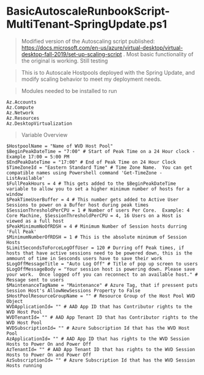 # BasicAutoscaleRunbookScript-MultiTenant-SpringUpdate.ps1

> Modified version of the Autoscaling script published: https://docs.microsoft.com/en-us/azure/virtual-desktop/virtual-desktop-fall-2019/set-up-scaling-script .  Most basic functionality of the original is working.  Still testing

> This is to Autoscale Hostpools deployed with the Spring Update, and modify scaling behavior to meet my deployment needs.  

> Modules needed to be installed to run
```
Az.Accounts
Az.Compute
Az.Network
Az.Resources
Az.DesktopVirtualization
```

> Variable Overview
```
$HostpoolName = "Name of WVD Host Pool"
$BeginPeakDateTime = "7:00" # Start of Peak Time on a 24 Hour clock - Example 17:00 = 5:00 PM
$EndPeakDateTime = "17:00" # End of Peak Time on 24 Hour Clock
$TimeZoneId = "Eastern Standard Time" # Time Zone Name.  You can get compatible names using Powershell command 'Get-TimeZone -ListAvailable'
$FullPeakHours = 4 # This gets added to the $BeginPeakDateTime variable to allow you to set a higher minimum number of hosts for a window
$PeakTimeUserBuffer = 4 # This number gets added to Active User Sessions to power on a Buffer host during peak times
$SessionThresholdPerCPU = 1 # Number of users Per Core.  Example: 4 Core Machine, $SessionThresholdPerCPU = 4, 16 Users on a Host is viewed as a full host
$PeakMinimumNoOfRDSH = 4 # Minimum Number of Session hosts durring 'Full Peak'
$MinimumNumberOfRDSH = 1 # This is the absolute minimum of Session Hosts
$LimitSecondsToForceLogOffUser = 120 # Durring off Peak times, if hosts that have active sessions need to be powered down, this is the ammount of time in Sesconds users have to save their work
$LogOffMessageTitle = "Auto Log Off" # Title of pop up screen to users
$LogOffMessageBody = "Your session host is powering down. Please save your work.  Once logged off you can reconnect to an available host." # Message sent to users
$MaintenanceTagName = "Maintenance" # Azure Tag, that if pressent puts Session Host's AllowNewSessions Property to False
$HostPoolResourceGroupName = "" # Resource Group of the Host Pool WVD Object
WVDApplicationId= "" # AAD App ID that has Contributor rights to the WVD Host Pool
WVDTenantId= "" # AAD App Tenant ID that has Contributor rights to the WVD Host Pool
WVDSubscriptionId= "" # Azure Subscription Id that has the WVD Host Pool
AzApplicationId= "" # AAD App ID that has rights to the WVD Session Hosts to Power On and Power Off
AzTenantId= "" # AAD App Tenant ID that has rights to the WVD Session Hosts to Power On and Power Off
AzSubscriptionId= "" # Azure Subscription Id that has the WVD Session Hosts running
```

